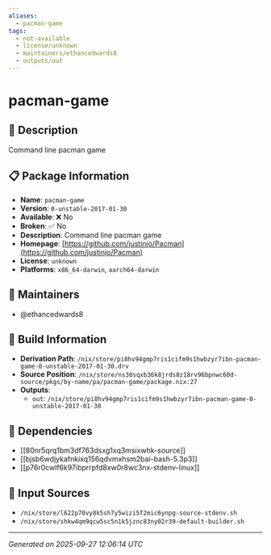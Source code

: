 ```yaml
---
aliases:
  - pacman-game
tags:
  - not-available
  - license/unknown
  - maintainers/ethancedwards8
  - outputs/out
---
```


# pacman-game

## 📝 Description

Command line pacman game

## 📋 Package Information

- **Name**: `pacman-game`
- **Version**: `0-unstable-2017-01-30`
- **Available**: ❌ No
- **Broken**: ✅ No
- **Description**: Command line pacman game
- **Homepage**: [https://github.com/justinjo/Pacman](https://github.com/justinjo/Pacman)
- **License**: `unknown`
- **Platforms**: `x86_64-darwin`, `aarch64-darwin`
## 👥 Maintainers

- @ethancedwards8


## 🔧 Build Information

- **Derivation Path**: `/nix/store/pi8hv94gmp7ris1cifm9s1hwbzyr7ibn-pacman-game-0-unstable-2017-01-30.drv`
- **Source Position**: `/nix/store/ns30sqxb36k8jrds8z18rv96bpnwc60d-source/pkgs/by-name/pa/pacman-game/package.nix:27`
- **Outputs**:
  - `out`:  `/nix/store/pi8hv94gmp7ris1cifm9s1hwbzyr7ibn-pacman-game-0-unstable-2017-01-30`

## 🔗 Dependencies

- [[80nr5qrq1bm3df763dsxg1xq3msixwhk-source]]
- [[bjsb6wdjykafnkixq156qdvmxhsm2bai-bash-5.3p3]]
- [[p76r0cwlf6k97ibprrpfd8xw0r8wc3nx-stdenv-linux]]

## 📁 Input Sources

- `/nix/store/l622p70vy8k5sh7y5wizi5f2mic6ynpg-source-stdenv.sh`
- `/nix/store/shkw4qm9qcw5sc5n1k5jznc83ny02r39-default-builder.sh`

---
*Generated on 2025-09-27 12:06:14 UTC*
